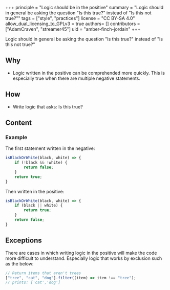 +++
principle = "Logic should be in the positive"
summary = "Logic should in general be asking the question \"Is this true?\" instead of \"Is this not true?\""
tags = ["style", "practices"]
license = "CC BY-SA 4.0"
allow_dual_licensing_to_GPLv3 = true
authors= []
contributors = ["AdamCraven", "streamer45"]
uid = "amber-finch-jordain"
+++

Logic should in general be asking the question "Is this true?" instead of "Is this not true?"

## Why

- Logic written in the positive can be comprehended more quickly. This is especially true when there are multiple negative statements.

## How

- Write logic that asks: Is this true?

## Content

### Example

The first statement written in the negative:

```js
isBlackOrWhite(black, white) => {
    if (!black && !white) {
        return false;
    }
    return true;
}
```

Then written in the positive:

```js
isBlackOrWhite(black, white) => {
    if (black || white) {
        return true;
    }
    return false;
}
```

## Exceptions

There are cases in which writing logic in the positive will make the code more difficult to understand. Especially logic that works by exclusion such as the below:

```js
// Return items that aren't trees
["tree", "cat", "dog"].filter((item) => item !== "tree");
// prints: ['cat','dog']
```
